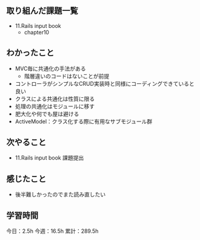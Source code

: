 ## 取り組んだ課題一覧

- 11.Rails input book
  - chapter10

## わかったこと

- MVC毎に共通化の手法がある
  - 階層違いのコードはないことが前提
- コントローラがシンプルなCRUD実装時と同様にコーディングできていると良い
- クラスによる共通化は性質に限る
- 処理の共通化はモジュールに移す
- 肥大化や何でも屋は避ける
- ActiveModel：クラス化する際に有用なサブモジュール群

## 次やること

- 11.Rails input book 課題提出

## 感じたこと

- 後半難しかったのでまた読み直したい

## 学習時間

今日：2.5h
今週：16.5h
累計：289.5h
